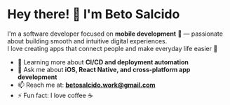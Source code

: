 # Hey there! 👋 I'm Beto Salcido

I'm a software developer focused on **mobile development** 📱 — passionate about building smooth and intuitive digital experiences.  
I love creating apps that connect people and make everyday life easier 🚀

- 🌱 Learning more about **CI/CD and deployment automation**  
- 💬 Ask me about **iOS, React Native, and cross-platform app development**  
- 📫 Reach me at: **betosalcido.work@gmail.com**  
- ⚡ Fun fact: I love coffee ☕️
